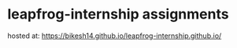 # leapfrog-internship assignments
hosted at: https://bikesh14.github.io/leapfrog-internship.github.io/
